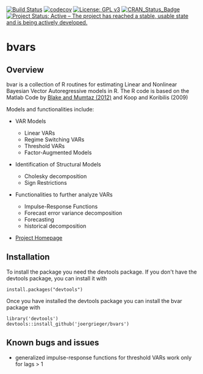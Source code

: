 [![Build Status](https://travis-ci.com/joergrieger/bvars.svg?branch=master)](https://travis-ci.com/joergrieger/bvars) [![codecov](https://codecov.io/gh/joergrieger/bvars/branch/master/graph/badge.svg)](https://codecov.io/gh/joergrieger/bvars) [![License: GPL v3](https://img.shields.io/badge/License-GPLv3-blue.svg)](https://www.gnu.org/licenses/gpl-3.0) [![CRAN\_Status\_Badge](http://www.r-pkg.org/badges/version/bvars)]() [![Project Status: Active – The project has reached a stable, usable state and is being actively developed.](https://www.repostatus.org/badges/latest/active.svg)](https://www.repostatus.org/#active)

# bvars

## Overview

bvar is a collection of R routines for estimating Linear and Nonlinear Bayesian Vector Autoregressive models in R. The R code is based on the Matlab Code by [Blake and Mumtaz (2012)](http://www.bankofengland.co.uk/education/Pages/ccbs/technical_handbooks/techbook4.aspx) and Koop and Koribilis (2009)

Models and functionalities include:

* VAR Models
  * Linear VARs
  * Regime Switching VARs
  * Threshold VARs
  * Factor-Augmented Models
* Identification of Structural Models
  * Cholesky decomposition
  * Sign Restrictions
* Functionalities to further analyze VARs
  * Impulse-Response Functions
  * Forecast error variance decomposition <not yet implemented>
  * Forecasting <not yet implemented>
  * historical decomposition <not yet implemented>
  
* [Project Homepage](joergrieger.github.io/bvars)
    
## Installation

To install the package you need the devtools package. If you don't have the devtools package, you can install it with

    install.packages("devtools")

Once you have installed the devtools package you can install the bvar package with

    library('devtools')
    devtools::install_github('joergrieger/bvars')


## Known bugs and issues

* generalized impulse-response functions for threshold VARs work only for lags > 1
